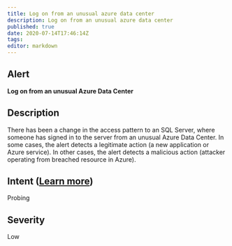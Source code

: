 ```yaml
---
title: Log on from an unusual azure data center
description: Log on from an unusual azure data center
published: true
date: 2020-07-14T17:46:14Z
tags:
editor: markdown
---
```


## Alert
**Log on from an unusual Azure Data Center**

## Description
There has been a change in the access pattern to an SQL Server, where someone has signed in to the server from an unusual Azure Data Center. In some cases, the alert detects a legitimate action (a new application or Azure service). In other cases, the alert detects a malicious action (attacker operating from breached resource in Azure).

## Intent ([Learn more](/public/security/alerts/intentions.md))
Probing

## Severity
Low





